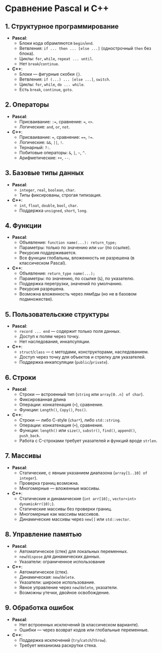 # Сравнение Pascal и C++
## 1. Структурное программирование 

- **Pascal**: 
  - Блоки кода обрамляются `begin`/`end`. 
  - Ветвления: `if ... then ... [else ...]` (однострочный `then` без блока). 
  - Циклы: `for`, `while`, `repeat ... until`. 
  - Нет `break`/`continue`. 
- **C++**: 
  - Блоки — фигурные скобки `{}`. 
  - Ветвления: `if (...) ... [else ...]`, `switch`.
  - Циклы: `for`, `while`, `do ... while`. 
  - Есть `break`, `continue`, `goto`. 
## 2. Операторы

- **Pascal**: 
  - Присваивание: `:=`, сравнение: `=`, `<>`.
  - Логические: `and`, `or`, `not`.
- **C++**: 
  - Присваивание: `=`, сравнение: `==`, `!=`.
  - Логические: `&&`, `||`, `!`. 
  - Тернарный: `?:`.
  - Побитовые операторы: `&`, `|`, `~`, `^`.
  - Арифметические: `++`, `--`. 
## 3. Базовые типы данных 

- **Pascal**: 
  - `integer`, `real`, `boolean`, `char`. 
  - Типы фиксированы, строгая типизация. 
- **C++**: 
  - `int`, `float`, `double`, `bool`, `char`.
  - Поддержка `unsigned`, `short`, `long`. 
## 4. Функции 

- **Pascal**: 
  - Объявление: `function name(...): return_type;` 
  - Параметры: только по значению или `var` (по ссылке).
  - Рекурсия поддерживается. 
  - Все функции глобальны, вложенность не разрешена (в классическом Pascal). 
- **C++**: 
  - Объявление: `return_type name(...);` 
  - Параметры: по значению, по ссылке (`&`), по указателю. 
  - Поддержка перегрузки, значений по умолчанию. 
  - Рекурсия разрешена. 
  - Возможна вложенность через лямбды (но не в базовом подмножестве). 
## 5. Пользовательские структуры 

- **Pascal**: 
  - `record ... end` — содержит только поля данных. 
  - Доступ к полям через точку. 
  - Нет наследования, инкапсуляции. 
- **C++**: 
  - `struct`/`class` — с методами, конструкторами, наследованием. 
  - Доступ через точку для объектов и стрелку для указателей.
  - Поддержка инкапсуляции (`public`/`private`). 
## 6. Строки 

- **Pascal**: 
  - Строки — встроенный тип (`string` или `array[0..n] of char`). 
  - Фиксированная длина
  - Операции: конкатенация (`+`), сравнение. 
  - Функции: `Length()`, `Copy()`, `Pos()`.
- **C++**: 
  - Строки — либо C-style (`char*`), либо `std::string`. 
  - Операции: конкатенация (`+`), сравнение. 
  - Функции: `length()` или `size()`, `substr()`, `find()`, `append()`, `push_back`.
  - Работа с C-строками требует указателей и функций вроде `strlen`. 
## 7. Массивы 

- **Pascal**: 
  - Статические, с явным указанием диапазона (`array[1..10] of integer`). 
  - Проверка границ возможна. 
  - Многомерные — вложенные массивы. 
- **C++**: 
  - Статические и динамические (`int arr[10];`, `vector<int> dynamicArr(10);`). 
  - Статические массивы без проверки границ.
  - Многомерные как массивы массивов. 
  - Динамические массивы через `new[]` или `std::vector`. 
## 8. Управление памятью 

- **Pascal**: 
  - Автоматическое (стек) для локальных переменных. 
  - `new`/`dispose` для динамических данных. 
  - Указатели: ограниченное использование
- **C++**: 
  - Автоматическое (стек).
  - Динамическая: `new`/`delete`.
  - Указатели: широкое использование.
  - Явное управление через `new`/`delete`, указатели. 
  - Возможны утечки, двойное освобождение. 
## 9. Обработка ошибок 

- **Pascal**: 
  - Нет встроенных исключений (в классическом варианте). 
  - Ошибки — через возврат кодов или глобальные переменные. 
- **C++**: 
  - Поддержка исключений (`try`/`catch`/`throw`). 
  - Требует механизма раскрутки стека. 

